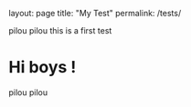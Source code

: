 layout: page
title: "My Test"
permalink: /tests/



pilou pilou this is a first test

# Hi boys ! 

pilou pilou